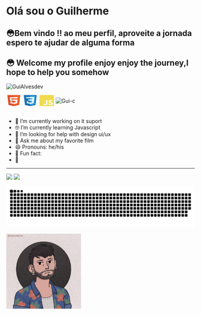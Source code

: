 <h1> Olá sou o Guilherme <br>

<h2>😳Bem vindo !! ao meu perfil, aproveite a jornada espero te ajudar de alguma forma</h2>
<h2>😳 Welcome my profile enjoy enjoy the journey,I hope to help you somehow</h2>
 
</div>

![GuiAlvesdev](https://github-readme-stats.vercel.app/api?username=GuiAlvesdev&hide=contribs,prs)
 
</div>
 
 
 
 
<div>
<img align="center" alt="Gui-HTML" height="30" width="40" src="https://raw.githubusercontent.com/devicons/devicon/master/icons/html5/html5-original.svg">
<img align="center" alt="Gui-CSS" height="30" width="40" src="https://raw.githubusercontent.com/devicons/devicon/master/icons/css3/css3-original.svg">
<img align="center" alt="Gui-Js" height="30" width="40" src="https://raw.githubusercontent.com/devicons/devicon/master/icons/javascript/javascript-plain.svg">
<img align="center" alt="Gui-c" height="30" width="40" src="https://cdn.jsdelivr.net/gh/devicons/devicon/icons/c/c-original.svg" />
</div><br>
 
- 🔭 I’m currently working on it suport
- 🤓 I’m currently learning Javascript
- 🤔 I’m looking for help with design ui/ux
- 💬 Ask me about my favorite film
- 😄 Pronouns: he/his
- 🤡 Fun fact: 
- 🦆
 
<hr>

<a href="https://www.linkedin.com/in/guilherme-alves-163783156" target="_blank"><img src="https://img.shields.io/badge/-LinkedIn-%230077B5?style=for-the-badge&logo=linkedin&logoColor=white" target="_blank"></a>
<a href="https://instagram.com/eoguibs" target="_blank"><img src="https://img.shields.io/badge/-Instagram-%23E4405F?style=for-the-badge&logo=instagram&logoColor=white" target="_blank"></a>

![Snake animation](https://github.com/GuiAlvesdev/GuiAlvesdev/blob/output/github-contribution-grid-snake.svg)
</div>

<img align="rigth" src="https://github.com/GuiAlvesdev/GuiAlvesdev/blob/main/GIFPAL-20220118001134.gif" heigth="200px" width="200px"  />

